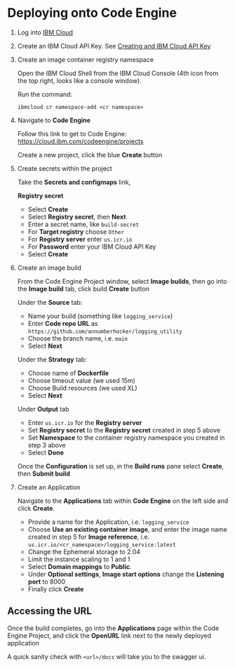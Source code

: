 # Deploying onto Code Engine
1. Log into [IBM Cloud](cloud.ibm.com)

2. Create an IBM Cloud API Key.  See [Creating and IBM Cloud API Key](https://www.ibm.com/docs/en/app-connect/container?topic=servers-creating-cloud-api-key)

3. Create an image container registry namespace

    Open the IBM Cloud Shell from the IBM Cloud Console (4th icon from the top right, looks like a console window).
    
    Run the command:
    ```
    ibmcloud cr namespace-add <cr namespace>
    ```
    
3. Navigate to **Code Engine**

    Follow this link to get to Code Engine: https://cloud.ibm.com/codeengine/projects

    Create a new project, click the blue **Create** button

4. Create secrets within the project

    Take the **Secrets and configmaps** link, 
    
    **Registry secret**
    - Select **Create**
    - Select **Registry secret**, then **Next**
    - Enter a secret name, like `build-secret`
    - For **Target registry** choose `Other`
    - For **Registry server** enter `us.icr.io`
    - For **Password** enter your IBM Cloud API Key 
    - Select **Create**

5. Create an image build
    
    From the Code Engine Project window, select **Image builds**, then go into the **Image build** tab, click build **Create** button
    
    Under the **Source** tab:
    - Name your build (something like `logging_service`)
    - Enter **Code repo URL**  as `https://github.com/annumberhocker/logging_utility`
    - Choose the branch name, i.e. `main`
    - Select **Next**

    Under the **Strategy** tab:
    - Choose name of **Dockerfile**
    - Choose timeout value (we used 15m)
    - Choose Build resources (we used XL)
    - Select **Next**

    Under **Output** tab
    - Enter `us.icr.io` for the **Registry server**
    - Set **Registry secret** to the **Registry secret** created in step 5 above
    - Set **Namespace** to the container registry namespace you created in step 3 above
    - Select **Done**

    Once the **Configuration** is set up, in the **Build runs** pane select **Create**, then **Submit build**

6. Create an Application

    Navigate to the **Applications** tab within **Code Engine** on the left side and click **Create**.

    - Provide a name for the Application, i.e. `logging_service`
    - Choose **Use an existing container image**, and enter the image name created in step 5 for **Image reference**, i.e. `us.icr.io/<cr_namespace>/logging_service:latest`
    - Change the Ephemeral storage to 2.04
    - Limit the instance scaling to 1 and 1
    - Select **Domain mappings** to **Public**.
    - Under **Optional settings**, **Image start options** change the **Listening port** to 8000
    - Finally click **Create**

## Accessing the URL

Once the build completes, go into the **Applications** page within the Code Engine Project, and click the **OpenURL** link next to the newly deployed application

A quick sanity check with `<url>/docs` will take you to the swagger ui. 
